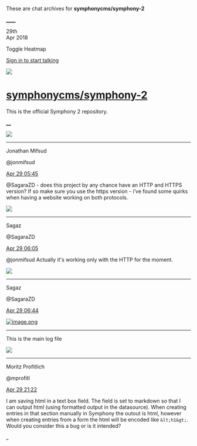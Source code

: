 These are chat archives for **symphonycms/symphony-2**

[__](/symphonycms/symphony-2/archives/2018/04/30)[__](/symphonycms/symphony-2/archives/2018/04/28)

29th  
Apr 2018

Toggle Heatmap

[Sign in to start talking](/login?action=login&button=archive-login)

![](https://avatars-02.gitter.im/group/iv/3/57542c45c43b8c601977197e?s=48)

#  [symphonycms/symphony-2](/symphonycms/symphony-2)

This is the official Symphony 2 repository.

[ __](/orgs/symphonycms/rooms "More symphonycms rooms")

![](https://avatars1.githubusercontent.com/u/859775?v=4&s=30)

____

Jonathan Mifsud

@jonmifsud

[Apr 29
05:45](https://gitter.im/symphonycms/symphony-2?at=5ae55c082b9dfdbc3ade3769)

@SagaraZD \- does this project by any chance have an HTTP and HTTPS version?
If so make sure you use the https version - i’ve found some quirks when having
a website working on both protocols.

![](https://avatars0.githubusercontent.com/u/25058474?v=4&s=30)

____

Sagaz

@SagaraZD

[Apr 29
06:05](https://gitter.im/symphonycms/symphony-2?at=5ae560a0dad6fb186ffa242b)

@jonmifsud Actually it's working only with the HTTP for the moment.

![](https://avatars0.githubusercontent.com/u/25058474?v=4&s=30)

____

Sagaz

@SagaraZD

[Apr 29
06:44](https://gitter.im/symphonycms/symphony-2?at=5ae569b71130fe3d362af38f)

[![image.png](https://files.gitter.im/symphonycms/symphony-2/g8YQ/thumb/image.png)](https://files.gitter.im/symphonycms/symphony-2/g8YQ/image.png)

____

This is the main log file

![](https://avatars1.githubusercontent.com/u/6146601?v=4&s=30)

____

Moritz Profitlich

@mprofitl

[Apr 29
21:22](https://gitter.im/symphonycms/symphony-2?at=5ae637a8109bb04332145ea9)

I am saving html in a text box field. The field is set to markdown so that I
can output html (using formatted output in the datasource). When creating
entries in that section manually in Symphony the outout is html, however when
creating entries from a form the html will be encoded like `&lt;h1&gt;`. Would
you consider this a bug or is it intended?

_

